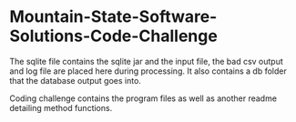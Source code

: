 # Mountain-State-Software-Solutions-Code-Challenge

The sqlite file contains the sqlite jar and the input file, the bad csv output and log file are placed here during processing. It also contains a db folder that the database output goes into.

Coding challenge contains the program files as well as another readme detailing method functions.
